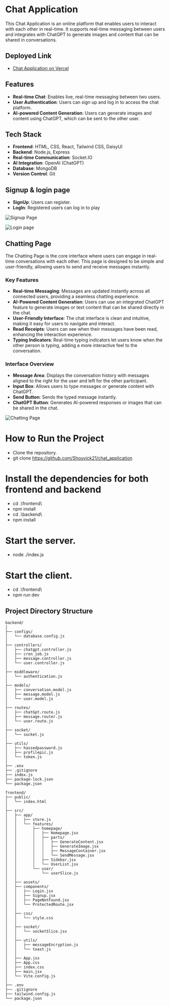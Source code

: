 # Chat Application

This Chat Application is an online platform that enables users to interact with each other in real-time. It supports real-time messaging between users and integrates with ChatGPT to generate images and content that can be shared in conversations.

## Deployed Link
- [Chat Application on Vercel](https://chat-application-psi-ten.vercel.app/)

## Features
- **Real-time Chat**: Enables live, real-time messaging between two users.
- **User Authentication**: Users can sign up and log in to access the chat platform.
- **AI-powered Content Generation**: Users can generate images and content using ChatGPT, which can be sent to the other user.

## Tech Stack
- **Frontend**: HTML, CSS, React, Tailwind CSS, DaisyUI
- **Backend**: Node.js, Express
- **Real-time Communication**: Socket.IO
- **AI Integration**: OpenAI (ChatGPT)
- **Database**: MongoDB
- **Version Control**: Git

## Signup & login page

- **SignUp**: Users can register.
- **LogIn**: Registered users can log in to play

![Signup Page](./frontend/public/signup.png)

![Login page](./frontend/public/login.png)

## Chatting Page

The Chatting Page is the core interface where users can engage in real-time conversations with each other. This page is designed to be simple and user-friendly, allowing users to send and receive messages instantly.

### Key Features
- **Real-time Messaging**: Messages are updated instantly across all connected users, providing a seamless chatting experience.
- **AI-Powered Content Generation**: Users can use an integrated ChatGPT feature to generate images or text content that can be shared directly in the chat.
- **User-Friendly Interface**: The chat interface is clean and intuitive, making it easy for users to navigate and interact.
- **Read Receipts**: Users can see when their messages have been read, enhancing the interaction experience.
- **Typing Indicators**: Real-time typing indicators let users know when the other person is typing, adding a more interactive feel to the conversation.

### Interface Overview
- **Message Area**: Displays the conversation history with messages aligned to the right for the user and left for the other participant.
- **Input Box**: Allows users to type messages or generate content with ChatGPT.
- **Send Button**: Sends the typed message instantly.
- **ChatGPT Button**: Generates AI-powered responses or images that can be shared in the chat.

![Chatting Page](./frontend/public/chatting%20page.png)

# How to Run the Project
- Clone the repository.
- git clone https://github.com/Shouvick21/chat_application


# Install the dependencies for both frontend and backend
- cd .\frontend\
- npm install
- cd .\backend\
- npm install

# Start the server.
- node ./index.js

# Start the client.
- cd .\frontend\
- npm run dev


## Project Directory Structure
```plaintext
backend/
│
├── configs/
│   └── database.config.js
│
├── controllers/
│   ├── chatgpt.controller.js
│   ├── cron_job.js
│   ├── message.controller.js
│   └── user.controller.js
│
├── middleware/
│   └── authentication.js
│
├── models/
│   ├── conversation.model.js
│   ├── message.model.js
│   └── user.model.js
│
├── routes/
│   ├── chatGpt.route.js
│   ├── message.router.js
│   └── user.route.js
│
├── socket/
│   └── socket.js
│
├── utils/
│   ├── hassedpassword.js
│   ├── profilepic.js
│   └── token.js
│
├── .env
├── .gitignore
├── index.js
├── package-lock.json
└── package.json

frontend/
├── public/
│   └── index.html
│
├── src/
│   ├── app/
│   │   ├── store.js
│   │   └── features/
│   │       ├── homepage/
│   │       │   ├── Homepage.jsx
│   │       │   ├── parts/
│   │       │   │   ├── GenerateContent.jsx
│   │       │   │   ├── GenerateImage.jsx
│   │       │   │   ├── MessageContainer.jsx
│   │       │   │   └── SendMessage.jsx
│   │       │   ├── Sidebar.jsx
│   │       │   └── UserList.jsx
│   │       └── user/
│   │           └── userSlice.js
│   │
│   ├── assets/
│   ├── components/
│   │   ├── Login.jsx
│   │   ├── Signup.jsx
│   │   ├── PageNotFound.jsx
│   │   └── ProtectedRoute.jsx
│   │
│   ├── css/
│   │   └── style.css
│   │
│   ├── socket/
│   │   └── socketSlice.jsx
│   │
│   ├── utils/
│   │   ├── messageEncryption.js
│   │   └── toast.js
│   │
│   ├── App.jsx
│   ├── App.css
│   ├── index.css
│   ├── main.jsx
│   └── Vite.config.js
│
├── .env
├── .gitignore
├── tailwind.config.js
└── package.json

